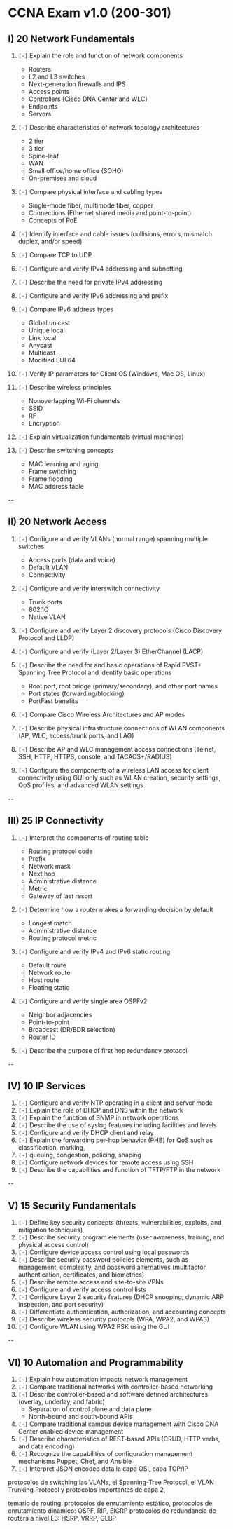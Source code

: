 # CCNA Exam v1.0 (200-301)

## I) $20%$ Network Fundamentals

1. `[·]` Explain the role and function of network components
    -  Routers
    -  L2 and L3 switches
    -  Next-generation firewalls and IPS
    -  Access points
    -  Controllers (Cisco DNA Center and WLC)
    -  Endpoints
    -  Servers

2. `[·]` Describe characteristics of network topology architectures
    - 2 tier
    - 3 tier
    - Spine-leaf
    - WAN
    - Small office/home office (SOHO)
    - On-premises and cloud

3. `[·]` Compare physical interface and cabling types
    - Single-mode fiber, multimode fiber, copper
    - Connections (Ethernet shared media and point-to-point)
    - Concepts of PoE

4. `[·]` Identify interface and cable issues (collisions, errors,
    mismatch duplex, and/or speed)

5. `[·]` Compare TCP to UDP

6. `[·]` Configure and verify IPv4 addressing and subnetting

7. `[·]` Describe the need for private IPv4 addressing

8. `[·]` Configure and verify IPv6 addressing and prefix

9. `[·]` Compare IPv6 address types
    - Global unicast
    - Unique local
    - Link local
    - Anycast
    - Multicast
    - Modified EUI 64

10. `[·]` Verify IP parameters for Client OS (Windows, Mac OS, Linux)

11. `[·]` Describe wireless principles
    - Nonoverlapping Wi-Fi channels
    - SSID
    - RF
    - Encryption

12. `[·]` Explain virtualization fundamentals (virtual machines)

13. `[·]` Describe switching concepts
    - MAC learning and aging
    - Frame switching
    - Frame flooding
    - MAC address table

--

## II) $20%$ Network Access

1. `[·]` Configure and verify VLANs (normal range) spanning
    multiple switches
    - Access ports (data and voice)
    - Default VLAN
    - Connectivity

2. `[·]` Configure and verify interswitch connectivity
    - Trunk ports
    - 802.1Q
    - Native VLAN

3. `[·]` Configure and verify Layer 2 discovery protocols
    (Cisco Discovery Protocol and LLDP)

4. `[·]` Configure and verify (Layer 2/Layer 3) EtherChannel (LACP)

5. `[·]` Describe the need for and basic operations of 
    Rapid PVST+ Spanning Tree Protocol and identify basic operations
    - Root port, root bridge (primary/secondary), and other port names
    - Port states (forwarding/blocking)
    - PortFast benefits

6. `[·]` Compare Cisco Wireless Architectures and AP modes

7. `[·]` Describe physical infrastructure connections of
    WLAN components (AP, WLC, access/trunk ports, and LAG)

8. `[·]` Describe AP and WLC management access connections
    (Telnet, SSH, HTTP, HTTPS, console, and TACACS+/RADIUS)

9. `[·]` Configure the components of a wireless LAN access
    for client connectivity using GUI only such as WLAN creation,
    security settings, QoS profiles, and advanced WLAN settings

--

## III) $25%$ IP Connectivity

1. `[·]` Interpret the components of routing table
    - Routing protocol code
    - Prefix
    - Network mask
    - Next hop
    - Administrative distance
    - Metric
    - Gateway of last resort

2. `[·]` Determine how a router makes a forwarding decision by default
    - Longest match
    - Administrative distance
    - Routing protocol metric

3. `[·]` Configure and verify IPv4 and IPv6 static routing
    - Default route
    - Network route
    - Host route
    - Floating static

4. `[·]` Configure and verify single area OSPFv2
    - Neighbor adjacencies
    - Point-to-point
    - Broadcast (DR/BDR selection)
    - Router ID

5. `[·]` Describe the purpose of first hop redundancy protocol

--

## IV) $10%$ IP Services

1. `[·]` Configure and verify NTP operating in a client and server mode
2. `[·]` Explain the role of DHCP and DNS within the network
3. `[·]` Explain the function of SNMP in network operations
4. `[·]` Describe the use of syslog features including facilities and levels
5. `[·]` Configure and verify DHCP client and relay
6. `[·]` Explain the forwarding per-hop behavior (PHB) for QoS such
    as classification, marking,
7. `[·]` queuing, congestion, policing, shaping
8. `[·]` Configure network devices for remote access using SSH
9. `[·]` Describe the capabilities and function of TFTP/FTP in the network

--

## V) $15%$ Security Fundamentals

1. `[·]` Define key security concepts (threats, vulnerabilities,
    exploits, and mitigation techniques)
2. `[·]` Describe security program elements (user awareness,
    training, and physical access control)
3. `[·]` Configure device access control using local passwords
4. `[·]` Describe security password policies elements, such as
    management, complexity, and password alternatives (multifactor 
    authentication, certificates, and biometrics)
5. `[·]` Describe remote access and site-to-site VPNs
6. `[·]` Configure and verify access control lists
7. `[·]` Configure Layer 2 security features (DHCP snooping, dynamic
    ARP inspection, and port security)
8. `[·]` Differentiate authentication, authorization, and accounting concepts
9. `[·]` Describe wireless security protocols (WPA, WPA2, and WPA3)
10. `[·]` Configure WLAN using WPA2 PSK using the GUI

--

## VI) $10%$ Automation and Programmability

1. `[·]` Explain how automation impacts network management
2. `[·]` Compare traditional networks with controller-based networking
3. `[·]` Describe controller-based and software defined architectures
    (overlay, underlay, and fabric)
    - Separation of control plane and data plane
    - North-bound and south-bound APIs
4. `[·]` Compare traditional campus device management with Cisco DNA
    Center enabled device management
5. `[·]` Describe characteristics of REST-based APIs (CRUD, HTTP verbs,
    and data encoding)
6. `[·]` Recognize the capabilities of configuration management mechanisms
    Puppet, Chef, and Ansible
7. `[·]` Interpret JSON encoded data
la capa OSI, capa TCP/IP

protocolos de switching 
las VLANs, 
el Spanning-Tree Protocol,
el VLAN Trunking Protocol 
y protocolos importantes de capa 2, 

temario de routing:
protocolos de enrutamiento estático,
protocolos de enrutamiento dinámico: OSPF, RIP, EIGRP
protocolos de redundancia de routers a nivel L3: HSRP, VRRP, GLBP
